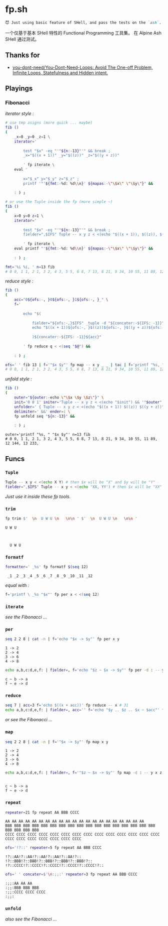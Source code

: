 
# fp.sh

~~~ md
😈 Just using basic feature of SHell, and pass the tests on the `ash`. 🥗
~~~

一个仅基于基本 SHell 特性的 Functional Programming 工具集。
在 Alpine Ash SHell 通过测试。

## Thanks for

- [you-dont-need/You-Dont-Need-Loops: Avoid The One-off Problem, Infinite Loops, Statefulness and Hidden intent.](https://github.com/you-dont-need/You-Dont-Need-Loops)

## Playings

### Fibonacci

*iterator style :*

~~~ sh
# use tmp asigns (more quick ... maybe)
fib () 
(
    _x=0 _y=0 _z=1 \
    iterator='
        
        test "$x" -eq "'"${n:-13}"'" && break ; 
        _x="$((x + 1))" _y="$((z))" _z="$((y + z))"
        
        ' fp iterate \
    eval '
        
        x="$_x" y="$_y" z="$_z" ; 
        printf '"'${fmt:-%d: %d\\n}' ${mapas:-\"\$x\" \"\$y\"}" &&
    
    : ) ;

# or use the Tuple inside the fp (more simple ~)
fib () 
(
    x=0 y=0 z=1 \
    iterator='
        
        test "$x" -eq "'"${n:-13}"'" && break ; 
        fielder=",$IFS" Tuple -- x y z < <(echo "$((x + 1)), $((z)), $((y + z))")
        
        ' fp iterate \
    eval printf "'${fmt:-%d: %d\\n}' ${mapas:-\"\$x\" \"\$y\"}" &&
    
    : ) ;
~~~        

~~~ sh
fmt='%i %i, ' n=13 fib
# 0 0, 1 1, 2 1, 3 2, 4 3, 5 5, 6 8, 7 13, 8 21, 9 34, 10 55, 11 89, 12 144, 13 233, 
~~~

*reduce style :*

~~~ sh
fib ()
(
    acc="0${ofs:-, }0${ofs:-, }1${ofs:-, }_" \
    f='
        
        echo "$(
            
            fielder="${ofs:-,}$IFS" _tuple -d "${concater:-${IFS: -1}}" -- x y z _ < <(echo "$acc") ;
            echo "$((x + 1))${ofs:-, }$((z))${ofs:-, }$((y + z))${ofs:-, }${q}"
            
            )${concater:-${IFS: -1}}${acc}"
        
        ' fp reduce q < <(seq "$@") &&
    
    : ) ;
~~~

~~~ sh
ofs=' ' fib 13 | f='"$x $y"' fp map -- x y _ _ | tac | f='printf "%s, " "$x $y"' fp per -- x y
# 0 0, 1 1, 2 1, 3 2, 4 3, 5 5, 6 8, 7 13, 8 21, 9 34, 10 55, 11 89, 12 144, 13 233, 
~~~

*unfold style :*

~~~ sh
fib ()
(
    outer="${outer:-echo \"\$x \$y \$z\"}" \
    init='0 0 1' initer='Tuple -- x y z < <(echo "$init") && '"$outer" \
    unfolder=' { Tuple -- x y z < <(echo "$((x + 1)) $((z)) $((y + z))") && '"$outer"' ; } ' \
    delimiter=' &&' ender=: \
    fp unfold seq "${n:-13}" &&
    
    : ) ;
~~~

~~~
outer='printf "%s, " "$x $y"' n=13 fib
# 0 0, 1 1, 2 1, 3 2, 4 3, 5 5, 6 8, 7 13, 8 21, 9 34, 10 55, 11 89, 12 144, 13 233, 
~~~

## Funcs

### `Tuple`

~~~ sh
Tuple -- x y < <(echo X Y) # then $x will be "X" and $y will be "Y"
fielder=",$IFS" Tuple -- x y < <(echo 'XX, YY') # then $x will be "XX" and $y will be "YY"
~~~

*Just use it inside these fp tools.*

### `trim`

~~~ sh
fp trim $'  \n  U W U \n   \n\n ' $'  \n  U W U \n   \n\n '
~~~

~~~
U W U



  U W U
~~~


### `formatf`

~~~ sh
formatter=' _%s' fp formatf $(seq 12)
~~~

~~~
 _1 _2 _3 _4 _5 _6 _7 _8 _9 _10 _11 _12
~~~

*equal with :*

~~~ sh
f='printf \ _%s "$x"' fp per x < <(seq 12)
~~~


### `iterate`

*see the Fibonacci ...*

### `per`

~~~ sh
seq 2 2 8 | cat -n | f='echo "$x -> $y"' fp per x y
~~~

~~~
1 -> 2
2 -> 4
3 -> 6
4 -> 8
~~~

~~~ sh
echo a,b,c:d,e,f: | fielder=, f='echo "$z ~ $x -> $y"' fp per -d : -- y x z
~~~

~~~
c ~ b -> a
f ~ e -> d
~~~

### `reduce`

~~~ sh
seq 7 | acc=3 f='echo $((x + acc))' fp reduce -- x # 31
echo a,b,c:d,e,f: | fielder=, acc='' f='echo "$y .. $z .. $x ~ $acc"' fp reduce -d : -- x y z # e .. f .. d ~ b .. c .. a ~
~~~

*or see the Fibonacci ...*

### `map`

~~~ sh
seq 2 2 8 | cat -n | f='"$x -> $y"' fp map x y
~~~

~~~
1 -> 2
2 -> 4
3 -> 6
4 -> 8
~~~

~~~ sh
echo a,b,c:d,e,f: | fielder=, f='"$z ~ $x -> $y"' fp map -d : -- y x z
~~~

~~~

c ~ b -> a
f ~ e -> d

~~~


### `repeat`

~~~ sh
repeater=21 fp repeat AA BBB CCCC
~~~

~~~
AA AA AA AA AA AA AA AA AA AA AA AA AA AA AA AA AA AA AA AA AA
BBB BBB BBB BBB BBB BBB BBB BBB BBB BBB BBB BBB BBB BBB BBB BBB BBB BBB BBB BBB BBB
CCCC CCCC CCCC CCCC CCCC CCCC CCCC CCCC CCCC CCCC CCCC CCCC CCCC CCCC CCCC CCCC CCCC CCCC CCCC CCCC CCCC
~~~

~~~ sh
ofs='!?::' repeater=5 fp repeat AA BBB CCCC
~~~

~~~
!?::AA!?::AA!?::AA!?::AA!?::AA!?::
!?::BBB!?::BBB!?::BBB!?::BBB!?::BBB!?::
!?::CCCC!?::CCCC!?::CCCC!?::CCCC!?::CCCC!?::
~~~

~~~ sh
ofs=' ' concater=$'\n:;;:' repeater=3 fp repeat AA BBB CCCC
~~~

~~~
:;;:AA AA AA
:;;:BBB BBB BBB
:;;:CCCC CCCC CCCC
:;;:
~~~

### `unfold`

*also see the Fibonacci ...*





